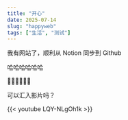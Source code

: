 ```yaml
---
title: "开心"
date: 2025-07-14
slug: "happyweb"
tags: ["生活", "测试"]
---
```

我有网站了，顺利从 Notion 同步到 Github


哈哈哈哈哈哈


🤭🤭🤭🤭🤭🤭


可以汇入影片吗？



{{< youtube LQY-NLgOh1k >}}

